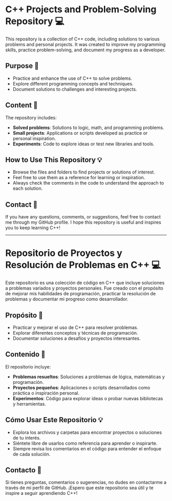 # C++ Projects and Problem-Solving Repository 💻

This repository is a collection of C++ code, including solutions to various problems and personal projects. It was created to improve my programming skills, practice problem-solving, and document my progress as a developer.

## Purpose 🎯
- Practice and enhance the use of C++ to solve problems.
- Explore different programming concepts and techniques.
- Document solutions to challenges and interesting projects.

## Content 📂
The repository includes:
- **Solved problems**: Solutions to logic, math, and programming problems.
- **Small projects**: Applications or scripts developed as practice or personal inspiration.
- **Experiments**: Code to explore ideas or test new libraries and tools.

## How to Use This Repository 💡
- Browse the files and folders to find projects or solutions of interest.
- Feel free to use them as a reference for learning or inspiration.
- Always check the comments in the code to understand the approach to each solution.

## Contact 📨
If you have any questions, comments, or suggestions, feel free to contact me through my GitHub profile. I hope this repository is useful and inspires you to keep learning C++!

---

# Repositorio de Proyectos y Resolución de Problemas en C++ 💻

Este repositorio es una colección de código en C++ que incluye soluciones a problemas variados y proyectos personales. Fue creado con el propósito de mejorar mis habilidades de programación, practicar la resolución de problemas y documentar mi progreso como desarrollador.

## Propósito 🎯
- Practicar y mejorar el uso de C++ para resolver problemas.
- Explorar diferentes conceptos y técnicas de programación.
- Documentar soluciones a desafíos y proyectos interesantes.

## Contenido 📂
El repositorio incluye:
- **Problemas resueltos**: Soluciones a problemas de lógica, matemáticas y programación.
- **Proyectos pequeños**: Aplicaciones o scripts desarrollados como práctica o inspiración personal.
- **Experimentos**: Código para explorar ideas o probar nuevas bibliotecas y herramientas.

## Cómo Usar Este Repositorio 💡
- Explora los archivos y carpetas para encontrar proyectos o soluciones de tu interés.
- Siéntete libre de usarlos como referencia para aprender o inspirarte.
- Siempre revisa los comentarios en el código para entender el enfoque de cada solución.

## Contacto 📨
Si tienes preguntas, comentarios o sugerencias, no dudes en contactarme a través de mi perfil de GitHub. ¡Espero que este repositorio sea útil y te inspire a seguir aprendiendo C++!
